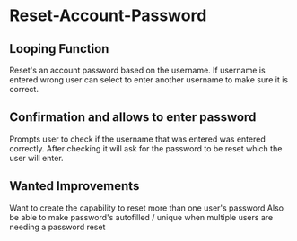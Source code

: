 # Reset-Account-Password
## Looping Function
Reset's an account password based on the username. If username is entered wrong user can select to enter another username to make sure it is correct.
## Confirmation and allows to enter password
Prompts user to check if the username that was entered was entered correctly. After checking it will ask for the password to be reset which the user will enter.
## Wanted Improvements
Want to create the capability to reset more than one user's password
Also be able to make password's autofilled / unique when multiple users are needing a password reset
